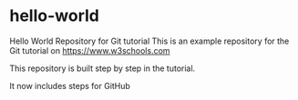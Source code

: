 # hello-world
Hello World Repository for Git tutorial
This is an example repository for the Git tutorial on https://www.w3schools.com

This repository is built step by step in the tutorial.

It now includes steps for GitHub

